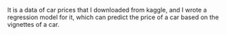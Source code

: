 It is a data of car prices 
that I downloaded from kaggle, 
and I wrote a regression model for it,
which can predict the price of a car based on the vignettes of a car.
